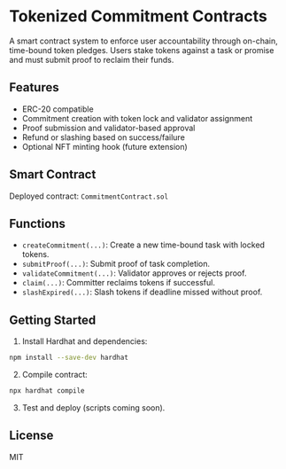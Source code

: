 # Tokenized Commitment Contracts

A smart contract system to enforce user accountability through on-chain, time-bound token pledges. Users stake tokens against a task or promise and must submit proof to reclaim their funds.

## Features

- ERC-20 compatible
- Commitment creation with token lock and validator assignment
- Proof submission and validator-based approval
- Refund or slashing based on success/failure
- Optional NFT minting hook (future extension)

## Smart Contract

Deployed contract: `CommitmentContract.sol`

## Functions

- `createCommitment(...)`: Create a new time-bound task with locked tokens.
- `submitProof(...)`: Submit proof of task completion.
- `validateCommitment(...)`: Validator approves or rejects proof.
- `claim(...)`: Committer reclaims tokens if successful.
- `slashExpired(...)`: Slash tokens if deadline missed without proof.

## Getting Started

1. Install Hardhat and dependencies:
```bash
npm install --save-dev hardhat
```

2. Compile contract:
```bash
npx hardhat compile
```

3. Test and deploy (scripts coming soon).

## License

MIT
